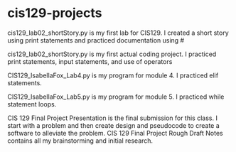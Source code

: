 # cis129-projects

cis129_lab02_shortStory.py is my first lab for CIS129. I created a short story using print statements and practiced documentation using #

cis129_lab02_shortStory.py is my first actual coding project. I practiced print statements, input statements, and use of operators

CIS129_IsabellaFox_Lab4.py is my program for module 4. I practiced elif statements.

CIS129_IsabellaFox_Lab5.py is my program for module 5. I practiced while statement loops.

CIS 129 Final Project Presentation is the final submission for this class. I start with a problem and then create design and pseudocode to create a software to alleviate the problem.
CIS 129 Final Project Rough Draft Notes contains all my brainstorming and initial research.
